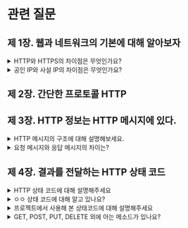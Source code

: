# 관련 질문

## 제 1장. 웹과 네트워크의 기본에 대해 알아보자

<details>
<summary>HTTP와 HTTPS의 차이점은 무엇인가요?</summary>

답변

</details>
<details>
<summary>공인 IP와 사설 IP의 차이점은 무엇인가요?</summary>

답변

</details>

## 제 2장. 간단한 프로토콜 HTTP

## 제 3장. HTTP 정보는 HTTP 메시지에 있다.

<details>
<summary>HTTP 메시지의 구조에 대해 설명해보세요.</summary>

답변

</details>
<details>
<summary>요청 메시지와 응답 메시지의 차이는?</summary>

답변

</details>

## 제 4장. 결과를 전달하는 HTTP 상태 코드

<details>
<summary>HTTP 상태 코드에 대해 설명해주세요</summary>

답변

</details>
<details>
<summary>ㅇㅇ 상태 코드에 대해 알고 있나요?</summary>

답변

</details>
<details>
<summary>프로젝트에서 사용해 본 상태코드에 대해 설명해주세요</summary>

답변

</details>
<details>
<summary>GET, POST, PUT, DELETE 외에 아는 메소드가 있나요?</summary>

답변

</details>
